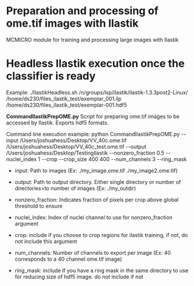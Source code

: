 # Preparation and processing of ome.tif images with Ilastik
MCMICRO module for training and processing large images with Ilastik

# Headless Ilastik execution once the classifier is ready
Example:
./IlastikHeadless.sh /n/groups/lsp/ilastik/ilastik-1.3.3post2-Linux/ /home/ds230/files_ilastik_test/exemplar_001.ilp /home/ds230/files_ilastik_test/exemplar-001.hdf5



**CommandIlastikPrepOME.py**
Script for preparing ome.tif images to be accessed by Ilastik. Exports hdf5 formats.

Command line execution example:
python CommandIlastikPrepOME.py --input /Users/joshuahess/Desktop/VV_40c.ome.tif /Users/joshuahess/Desktop/VV_40c_test.ome.tif --output /Users/joshuahess/Desktop/TestingIlastik --nonzero_fraction 0.5 --nuclei_index 1 --crop --crop_size 400 400 --num_channels 3 --ring_mask

* input: Path to images (Ex: ./my_image.ome.tif ./my_image2.ome.tif)

* output: Path to output directory. Either single directory or number of directories=to number of images (Ex: ./my_outdir)

* nonzero_fraction: Indicates fraction of pixels per crop above global threshold to ensure

* nuclei_index: Index of nuclei channel to use for nonzero_fraction argument

* crop: include if you choose to crop regions for ilastik training, if not, do not include this argument

* num_channels: Number of channels to export per image (Ex: 40 corresponds to a 40 channel ome.tif image)

* ring_mask: include if you have a ring mask in the same directory to use for reducing size of hdf5 image. do not include if not
